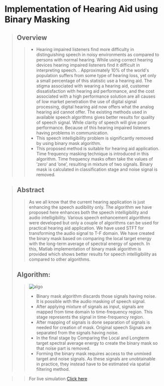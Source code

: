 # Implementation of Hearing Aid using Binary Masking

>## Overview
>> * Hearing impaired listeners find more difficulty in distinguishing speech in noisy environments as compared to persons with normal hearing. While using correct hearing devices hearing impaired listeners find it difficult in interpreting speech. . Approximately 10% of the world's population suffers from some type of hearing loss, yet only a small percentage of this statistic use a hearing aid. The stigma associated with wearing a hearing aid, customer dissatisfaction with hearing aid performance, and the cost associated with a high performance solution are all causes of low market penetration the use of digital signal processing, digital hearing aid now offers what the analog hearing aid cannot offer. The existing methods used in available speech algorithms gives better results for quality of speech signal. While clarity of speech will give poor performance. Because of this hearing impaired listeners having problems in communication.<br/>
>> * This speech intelligibility problem is significantly removed by using binary mask algorithm.<br/>
>>* This proposed method is suitable for hearing aid application. Time frequency masking technique is introduced in this algorithm. Time frequency masks often take the values of ’zero’ and ’one’, resulting in mixture of two signals. Binary mask is calculated in classification stage and noise signal is removed.<br/>


>## Abstract
>> As we all know that the current hearing application is just enhancing the speech audibility only. The algorithm we have proposed here enhances both the speech intelligibility and audio intelligibility. Various speech enhancement algorithms were developed but only a couple of algorithms can be used for practical hearing aid application. We have used STFT for transforming the audio signal to T-F domain. We have created the binary mask based on comparing the local target energy with the long-term average of spectral energy of speech. In this, Matlab implementation of binary mask algorithm is provided which shows better results for speech intelligibility as compared to other algorithms.
>> 
>## Algorithm:
>> ![algo](https://user-images.githubusercontent.com/71454390/134505911-32b5856b-ab41-452d-83ea-446cedd9e2da.jpg)
>> * Binary mask algorithm discards those signals having noise. It is possible with the audio masking of speech signal.<br/>
>> * After applying mixture of signals as input, signals are mapped from time domain to time-frequency region. This stage represents the signal in time-frequency region.<br/>
>> * After mapping of signals is done separation of signals is needed for creation of mask. Original speech Signals are separated from the signals having noise.<br/>
>> * In the final stage by Comparing the Local and Longterm target spectral average energy to create the binary mask so that noise part is removed.<br/>
>> * Forming the binary mask requires access to the unmixed target and noise signals. As these signals are unobtainable in practice, they instead have to be estimated via spatial filtering method.<br/>


>> For live simulation [Click here](https://drive.google.com/file/d/1Hw_moJtX1Sf8qEJndFrrS-IXvnBVku61/view) 
